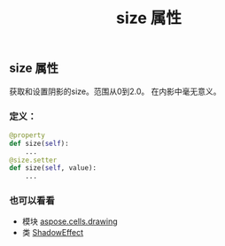 ﻿---
title: size 属性
second_title: Aspose.Cells for Python via .NET API 参考文献
description:
type: docs
weight: 80
url: /zh/python-net/aspose.cells.drawing/shadoweffect/size/
is_root: false
---
## size 属性

获取和设置阴影的size。范围从0到2.0。
在内影中毫无意义。
### 定义：
```python
@property
def size(self):
    ...
@size.setter
def size(self, value):
    ...
```

### 也可以看看
* 模块 [aspose.cells.drawing](../../)
* 类 [ShadowEffect](/cells/zh/python-net/aspose.cells.drawing/shadoweffect)

